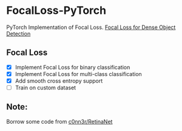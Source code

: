 # FocalLoss-PyTorch
PyTorch Implementation of Focal Loss.
[Focal Loss for Dense Object Detection](https://arxiv.org/abs/1708.02002)

## Focal Loss
* [x] Implement Focal Loss for binary classification 
* [x] Implement Focal Loss for multi-class classification 
* [x] Add smooth cross entropy support
* [ ] Train on custom dataset

## Note:
Borrow some code from [c0nn3r/RetinaNet](https://github.com/c0nn3r/RetinaNet)

